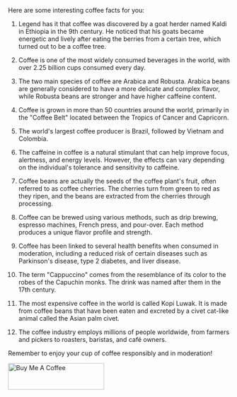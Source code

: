 Here are some interesting coffee facts for you:

1. Legend has it that coffee was discovered by a goat herder named Kaldi in Ethiopia in the 9th century. He noticed that his goats became energetic and lively after eating the berries from a certain tree, which turned out to be a coffee tree.

2. Coffee is one of the most widely consumed beverages in the world, with over 2.25 billion cups consumed every day.

3. The two main species of coffee are Arabica and Robusta. Arabica beans are generally considered to have a more delicate and complex flavor, while Robusta beans are stronger and have higher caffeine content.

4. Coffee is grown in more than 50 countries around the world, primarily in the "Coffee Belt" located between the Tropics of Cancer and Capricorn.

5. The world's largest coffee producer is Brazil, followed by Vietnam and Colombia.

6. The caffeine in coffee is a natural stimulant that can help improve focus, alertness, and energy levels. However, the effects can vary depending on the individual's tolerance and sensitivity to caffeine.

7. Coffee beans are actually the seeds of the coffee plant's fruit, often referred to as coffee cherries. The cherries turn from green to red as they ripen, and the beans are extracted from the cherries through processing.

8. Coffee can be brewed using various methods, such as drip brewing, espresso machines, French press, and pour-over. Each method produces a unique flavor profile and strength.

9. Coffee has been linked to several health benefits when consumed in moderation, including a reduced risk of certain diseases such as Parkinson's disease, type 2 diabetes, and liver disease.

10. The term "Cappuccino" comes from the resemblance of its color to the robes of the Capuchin monks. The drink was named after them in the 17th century.

11. The most expensive coffee in the world is called Kopi Luwak. It is made from coffee beans that have been eaten and excreted by a civet cat-like animal called the Asian palm civet.

12. The coffee industry employs millions of people worldwide, from farmers and pickers to roasters, baristas, and café owners.

Remember to enjoy your cup of coffee responsibly and in moderation!

<a href="https://www.buymeacoffee.com/renanborgez" target="_blank"><img src="https://cdn.buymeacoffee.com/buttons/v2/default-yellow.png" alt="Buy Me A Coffee" style="height: 60px !important;width: 217px !important;" ></a>
